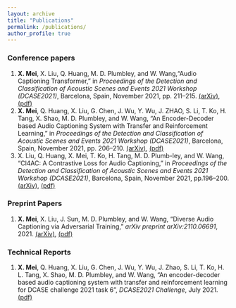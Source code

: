 ```yaml
---
layout: archive
title: "Publications"
permalink: /publications/
author_profile: true
---
```


### Conference papers
1. **X. Mei**, X. Liu, Q. Huang, M. D. Plumbley, and W. Wang,“Audio Captioning Transformer,” in *Proceedings of the Detection and Classification of Acoustic Scenes  and Events 2021 Workshop (DCASE2021)*, Barcelona, Spain, November 2021, pp. 211–215. [(arXiv)](https://arxiv.org/abs/2107.09817), [(pdf)](/files/audio_captioning_transformer.pdf)
2. **X. Mei**, Q. Huang, X. Liu, G. Chen, J. Wu, Y. Wu, J. ZHAO, S. Li, T. Ko, H. Tang, X. Shao, M. D. Plumbley, and W. Wang, “An Encoder-Decoder based Audio Captioning System with Transfer and Reinforcement Learning,” in *Proceedings of the Detection and Classification of Acoustic Scenes and Events 2021 Workshop  (DCASE2021)*, Barcelona, Spain, November 2021, pp. 206–210. [(arXiv)](https://arxiv.org/abs/2108.02752), [(pdf)](/files/audio_captioning_with_transfer_and_reinforcement_learning.pdf)
3. X. Liu, Q. Huang, X. Mei, T. Ko, H. Tang, M. D. Plumb-ley, and W. Wang, “Cl4AC: A Contrastive Loss for Audio Captioning,” in *Proceedings of the Detection and Classification of Acoustic Scenes and Events 2021 Workshop (DCASE2021)*, Barcelona, Spain, November 2021, pp.196–200. [(arXiv)](https://arxiv.org/abs/2107.09990), [(pdf)](/files/CL4AC-A_CONTRASTIVE_LOSS_FOR_AUDIO_CAPTIONING.pdf)


### Preprint Papers
1. **X. Mei**, X. Liu, J. Sun, M. D. Plumbley, and W. Wang, “Diverse Audio Captioning via Adversarial Training,” *arXiv preprint arXiv:2110.06691*, 2021. [(arXiv)](https://arxiv.org/abs/2110.06691),  [(pdf)](ICASSP_Diverse_AC.pdf)

### Technical Reports
1. **X. Mei**, Q. Huang, X. Liu, G. Chen, J. Wu, Y. Wu, J. Zhao, S. Li, T. Ko, H. L. Tang, X. Shao, M. D. Plumbley, and W. Wang, “An encoder-decoder based audio captioning system with transfer and reinforcement learning for DCASE challenge 2021 task 6”, *DCASE2021 Challenge*, July 2021. [(pdf)](/files/2021_DCASE_Task6_audio_captioning.pdf)
